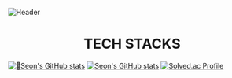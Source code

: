 ![Header](https://capsule-render.vercel.app/api?type=waving&color=gradient&customColorList=24,12,5,10,24,12,24&height=250&section=header&text=Seon's%20GITHUB&fontSize=75)

<div align=center><h1>TECH STACKS</h1></div>

[![Seon's GitHub stats](https://github-readme-stats.vercel.app/api?username=seon207&show_icons=true&theme=radical#gh-dark-mode-only)](https://github.com/seon207/github-readme-stats#gh-dark-mode-only)
[![Seon's GitHub stats](https://github-readme-stats.vercel.app/api?username=seon207&show_icons=true&theme=flag-india#gh-light-mode-only)](https://github.com/seon207/github-readme-stats#gh-light-mode-only)
[![Solved.ac Profile](http://mazassumnida.wtf/api/v2/generate_badge?boj=sunju701)](https://solved.ac/sunju701/)

